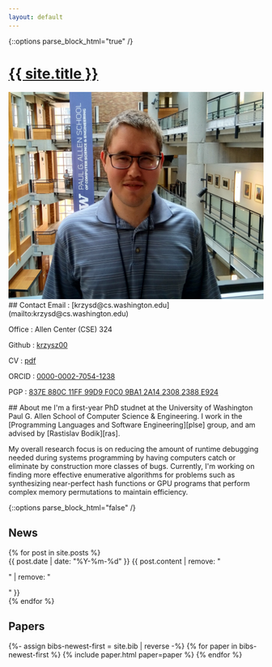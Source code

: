 ```yaml
---
layout: default
---
```

{::options parse_block_html="true" /}
<h1 id="name-header"><a href="{{ site.url }}">{{ site.title }}</a></h1>

<section id="contact">
<img src="/assets/headshot.jpg" id="main-photo" />
## Contact
Email
:    [krzysd@cs.washington.edu](mailto:krzysd@cs.washington.edu)

Office
:    Allen Center (CSE) 324

Github
:    [krzysz00](https://github.com/krzysz00/)

CV
:    [pdf](/cv.pdf)

ORCID
:    [0000-0002-7054-1238](https://orcid.org/0000-0002-7054-1238)

PGP
:    [837E 880C 11FF 99D9 F0C0  9BA1 2A14 2308 2388 E924](/pubkey.asc)
</section>

<section id="about">
## About me
I'm a first-year PhD studnet at the University of Washington Paul G. Allen School of Computer Science & Engineering.
I work in the [Programming Languages and Software Engineering][plse] group, and am advised by [Rastislav Bodik][ras].

My overall research focus is on reducing the amount of runtime debugging needed during systems programming by having computers catch or eliminate by construction more classes of bugs.
Currently, I'm working on finding more effective enumerative algorithms for problems such as synthesizing near-perfect hash functions or GPU programs that perform complex memory permutations to maintain efficiency.

[plse]:  http://uwplse.org
[ras]: https://homes.cs.washington.edu/~bodik/
</section>

{::options parse_block_html="false" /}
<section id="news">
<h2>News</h2>
{% for post in site.posts %}
<div class="news-item">
<span class="date"> {{ post.date | date: "%Y-%m-%d" }} </span>
<span class="content"> {{ post.content | remove: "<p>" | remove: "</p>" }}</span>
</div>
{% endfor %}
</section>

<section id="papers">
<h2>Papers</h2>
{%- assign bibs-newest-first = site.bib | reverse -%}
{% for paper in bibs-newest-first %}
  {% include paper.html paper=paper %}
{% endfor %}
</section>
